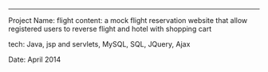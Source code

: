 ----------------------------------------------------
Project Name: flight
content: a mock flight reservation website that allow registered users to reverse flight and hotel with shopping cart

tech: Java, jsp and servlets, MySQL, SQL, JQuery, Ajax

Date: April 2014



